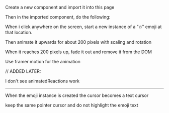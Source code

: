 Create a new component and import it into this page

Then in the imported component, do the following:

When i click anywhere on the screen, start a new instance of a "🔥" emoji at that location.

Then animate it upwards for about 200 pixels with scaling and rotation

When it reaches 200 pixels up, fade it out and remove it from the DOM

Use framer motion for the animation

// ADDED LATER:

I don't see animatedReactions work

---

When the emoji instance is created the cursor becomes a text cursor

keep the same pointer cursor and do not highlight the emoji text
